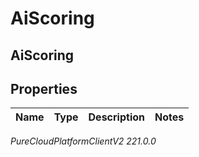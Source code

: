 # AiScoring

## AiScoring

## Properties

|Name | Type | Description | Notes|
|------------ | ------------- | ------------- | -------------|



_PureCloudPlatformClientV2 221.0.0_

